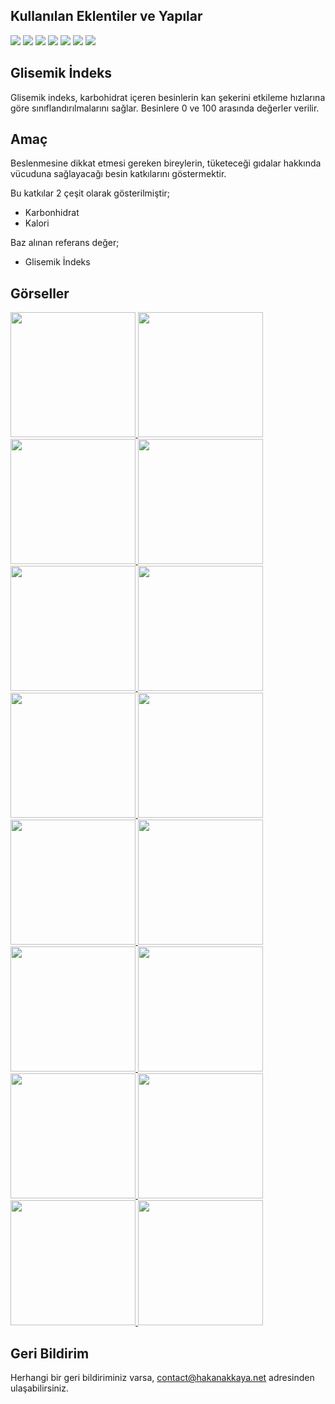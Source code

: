 
## Kullanılan Eklentiler ve Yapılar

![](https://img.shields.io/badge/minSdk-24-green)
![](https://img.shields.io/badge/sqlite-10.10.0-orange)
![](https://img.shields.io/badge/jsoup-1.14.3-blue)
![](https://img.shields.io/badge/hilt-2.38.1-yellowgreen)
![](https://img.shields.io/badge/lottie-4.2.1-lightgrey)
![](https://img.shields.io/badge/balloon-1.4.0-red)
![](https://img.shields.io/badge/sdp-1.0.6-brightgreen)

## Glisemik İndeks

Glisemik indeks, karbohidrat içeren besinlerin kan şekerini etkileme hızlarına göre sınıflandırılmalarını sağlar. Besinlere 0 ve 100 arasında değerler verilir.

## Amaç

Beslenmesine dikkat etmesi gereken bireylerin, tüketeceği gıdalar hakkında vücuduna sağlayacağı besin katkılarını göstermektir.

Bu katkılar 2 çeşit olarak gösterilmiştir;

- Karbonhidrat
- Kalori

Baz alınan referans değer;

- Glisemik İndeks

## Görseller

<p>
  <a href ="https://github.com/codehakan/Glisemik-Index/blob/main/img/1.png" target="_blank">
    <img src ="https://github.com/codehakan/Glisemik-Index/blob/main/img/1.png" width="200" style="max-width:100%">
  </a>
  
  <a href ="https://github.com/codehakan/Glisemik-Index/blob/main/img/2.png" target="_blank">
    <img src ="https://github.com/codehakan/Glisemik-Index/blob/main/img/2.png" width="200" style="max-width:100%">
  </a>
  
  <a href ="https://github.com/codehakan/Glisemik-Index/blob/main/img/3.png" target="_blank">
    <img src ="https://github.com/codehakan/Glisemik-Index/blob/main/img/3.png" width="200" style="max-width:100%">
  </a>
  
  <a href ="https://github.com/codehakan/Glisemik-Index/blob/main/img/4.png" target="_blank">
    <img src ="https://github.com/codehakan/Glisemik-Index/blob/main/img/4.png" width="200" style="max-width:100%">
  </a>
  
  <a href ="https://github.com/codehakan/Glisemik-Index/blob/main/img/5.png" target="_blank">
    <img src ="https://github.com/codehakan/Glisemik-Index/blob/main/img/5.png" width="200" style="max-width:100%">
  </a>
  
  <a href ="https://github.com/codehakan/Glisemik-Index/blob/main/img/6.png" target="_blank">
    <img src ="https://github.com/codehakan/Glisemik-Index/blob/main/img/6.png" width="200" style="max-width:100%">
  </a>
  
  <a href ="https://github.com/codehakan/Glisemik-Index/blob/main/img/7.png" target="_blank">
    <img src ="https://github.com/codehakan/Glisemik-Index/blob/main/img/7.png" width="200" style="max-width:100%">
  </a>
  
  <a href ="https://github.com/codehakan/Glisemik-Index/blob/main/img/8.png" target="_blank">
    <img src ="https://github.com/codehakan/Glisemik-Index/blob/main/img/8.png" width="200" style="max-width:100%">
  </a>
  
  <a href ="https://github.com/codehakan/Glisemik-Index/blob/main/img/9.png" target="_blank">
    <img src ="https://github.com/codehakan/Glisemik-Index/blob/main/img/9.png" width="200" style="max-width:100%">
  </a>
  
  <a href ="https://github.com/codehakan/Glisemik-Index/blob/main/img/10.png" target="_blank">
    <img src ="https://github.com/codehakan/Glisemik-Index/blob/main/img/10.png" width="200" style="max-width:100%">
  </a>
  
  <a href ="https://github.com/codehakan/Glisemik-Index/blob/main/img/11.png" target="_blank">
    <img src ="https://github.com/codehakan/Glisemik-Index/blob/main/img/11.png" width="200" style="max-width:100%">
  </a>
  
  <a href ="https://github.com/codehakan/Glisemik-Index/blob/main/img/12.png" target="_blank">
    <img src ="https://github.com/codehakan/Glisemik-Index/blob/main/img/12.png" width="200" style="max-width:100%">
  </a>
  
  <a href ="https://github.com/codehakan/Glisemik-Index/blob/main/img/13.png" target="_blank">
    <img src ="https://github.com/codehakan/Glisemik-Index/blob/main/img/13.png" width="200" style="max-width:100%">
  </a>
  
  <a href ="https://github.com/codehakan/Glisemik-Index/blob/main/img/14.png" target="_blank">
    <img src ="https://github.com/codehakan/Glisemik-Index/blob/main/img/14.png" width="200" style="max-width:100%">
  </a>
  
  <a href ="https://github.com/codehakan/Glisemik-Index/blob/main/img/15.png" target="_blank">
    <img src ="https://github.com/codehakan/Glisemik-Index/blob/main/img/15.png" width="200" style="max-width:100%">
  </a>
  
  <a href ="https://github.com/codehakan/Glisemik-Index/blob/main/img/16.png" target="_blank">
    <img src ="https://github.com/codehakan/Glisemik-Index/blob/main/img/16.png" width="200" style="max-width:100%">
  </a>
</p>

## Geri Bildirim

Herhangi bir geri bildiriminiz varsa, contact@hakanakkaya.net adresinden ulaşabilirsiniz.
